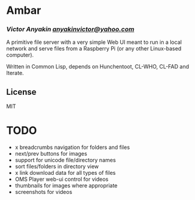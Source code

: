 # Ambar
### _Victor Anyakin <anyakinvictor@yahoo.com>_

A primitive file server with a very simple Web UI meant to run in a
local network and serve files from a Raspberry Pi (or any other
Linux-based computer).

Written in Common Lisp, depends on Hunchentoot, CL-WHO, CL-FAD and
Iterate.

## License

MIT

# TODO

- x breadcrumbs navigation for folders and files
- next/prev buttons for images
- support for unicode file/directory names
- sort files/folders in directory view
- x link download data for all types of files
- OMS Player web-ui control for videos
- thumbnails for images where appropriate
- screenshots for videos
